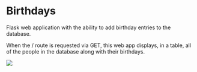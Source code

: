 # Birthdays

Flask web application with the ability to add birthday entries to the database.

When the / route is requested via GET, this web app displays, in a table, all of the people in the database along with their birthdays.

![](images/1Birthdays.png)